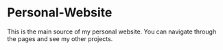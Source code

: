 ﻿# Personal-Website

 This is the main source of my personal website. You can navigate through the pages and see my other projects. 
